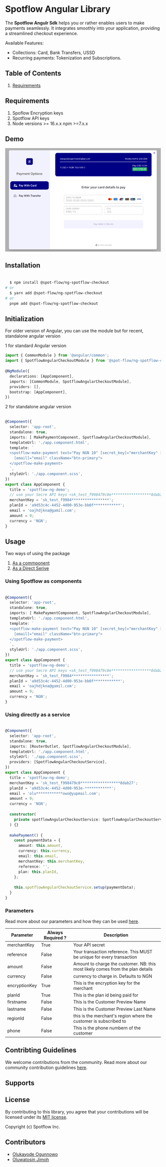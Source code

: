 # Spotflow Angular Library

The **Spotflow Angulr Sdk** helps you or rather enables users to make payments seamlessly. It integrates smoothly into your application, providing a streamlined checkout experience.

Available Features:

- Collections: Card, Bank Transfers, USSD
- Recurring payments: Tokenization and Subscriptions.

## Table of Contents

1. [Requirements](#requirements)

## Requirements

1. Spoflow Encryption keys
2. Spotflow API keys
3. Node versions >= 16.x.x npm >=7.x.x

## Demo

![Alt text](./demo-image.png "a title")

## Installation

```bash

  $ npm install @spot-flow/ng-spotflow-checkout
# or 
  $ yarn add @spot-flow/ng-spotflow-checkout
# or 
  pnpm add @spot-flow/ng-spotflow-checkout

```

## Initialization

For older version of Angular, you can use the module but for recent, standalone angular version

1 for standard Angular version

```typescript
import { CommonModule } from '@angular/common';
import { SpotflowAngularCheckoutModule } from '@spot-flow/ng-spotflow-checkout';

@NgModule({
  declarations: [AppComponent],
  imports: [CommonModule, SpotflowAngularCheckoutModule],
  providers: [],
  bootstrap: [AppComponent],
})
```

2 for standalone angular version

```typescript

@Component({
  selector: 'app-root',
  standalone: true,
  imports: [ MakePaymentComponent, SpotflowAngularCheckoutModule],
  templateUrl: './app.component.html',
  template: `
  <spotflow-make-payment text="Pay NGN 10" [secret_key]="merchantKey" [plan_id]="planId" [amount]="amount"
    [email]="email" className="btn-primary">
  </spotflow-make-payment>
  `,
  styleUrl: './app.component.scss',
})
export class AppComponent {
  title = 'spotflow-ng-demo';
  // use your Secre API keys <sk_test_f998479c0e******************8dab2>
  merchantKey = 'sk_test_f9984*****************';
  planId = 'a9d53c4c-4452-4d00-953e-bb0f************';
  email = 'oajhdjkna@gamil.com';
  amount = 9;
  currency = 'NGN';
}

```

## Usage

Two ways of using the package

1. [As a commponent](#using-spotflow-as-components)
2. [As a Direct Serive](#using-directly-as-a-service)

### Using Spotflow as components

```typescript

@Component({
  selector: 'app-root',
  standalone: true,
  imports: [ MakePaymentComponent, SpotflowAngularCheckoutModule],
  templateUrl: './app.component.html',
  template: `
  <spotflow-make-payment text="Pay NGN 10" [secret_key]="merchantKey" [plan_id]="planId" [amount]="amount"
    [email]="email" className="btn-primary">
  </spotflow-make-payment>
  `,
  styleUrl: './app.component.scss',
})
export class AppComponent {
  title = 'spotflow-ng-demo';
  // use your Secre API keys <sk_test_f998479c0e******************8dab2>
  merchantKey = 'sk_test_f9984*****************';
  planId = 'a9d53c4c-4452-4d00-953e-bb0f************';
  email = 'oajhdjkna@gamil.com';
  amount = 9;
  currency = 'NGN';
}

```

### Using directly as a service

```typescript

@Component({
  selector: 'app-root',
  standalone: true,
  imports: [RouterOutlet, SpotflowAngularCheckoutModule],
  templateUrl: './app.component.html',
  styleUrl: './app.component.scss',
  providers: [SpotflowAngularCheckoutService],
})
export class AppComponent {
  title = 'spotflow-ng-demo';
  merchantKey = 'sk_test_f998479c0******************8dab27';
  planId = 'a9d53c4c-4452-4d00-953e-************';
  email = 'olu************owo@yupmail.com';
  amount = 9;
  currency = 'NGN';

  constructor(
    private spotflowAngularCheckoutService: SpotflowAngularCheckoutService
  ) {}

  makePayment() {
    const paymentData = {
      amount: this.amount,
      currency: this.currency,
      email: this.email,
      merchantKey: this.merchantKey,
      reference: '',
      plan: this.planId,
    };

    this.spotflowAngularCheckoutService.setup(paymentData);
  }
}

```

### Parameters

Read more about our parameters and how they can be used [here](https://developer.flutterwave.com/docs/collecting-payments/inline).

| Parameter           | Always Required ? |Description     |
| ------------------- | ----------------- | ---------------------------------------------------------------------------------------------------------------------------------------------------------------------------------------------------------------------------------------------- |
| merchantKey         | True              | Your API secret |
| reference           | False             | Your transaction reference. This MUST be unique for every transaction  |
| amount              | False              | Amount to charge the customer. NB: this most likely comes from the plan details    |
| currency            | False             | currency to charge in. Defaults to NGN                 |
| encryptionKey       | True               | This is the encryption key for the merchant |
| planId   | True | This is the plan id being paid for  |
| firstname | False | This is the Customer Preview Name |
| lastname | False | This is the Customer Preview Last Name |
| regionId | False | this is the merchant's region where the customer is subscribed to |
| phone | False | This is the phone numbern of the customer |

## Contribting Guidelines

We welcome contributions from the community. Read more about our community contribution guidelines [here](/CONTRIBUTION.md).

## Supports

## License

By contributing to this library, you agree that your contributions will be licensed under its [MIT license](/LICENSE).

Copyright (c) Spotflow Inc.

## Contributors

- [Olukayode Ogunnowo](http://github.com/dansagam)
- [Oluwatosin Jimoh](https://github.com/ekiira)
